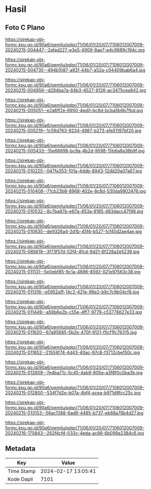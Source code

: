 # Hasil

## Foto C Plano

https://sirekap-obj-formc.kpu.go.id/90a6/pemilu/pdpr/71/06/01/20/07/7106012007009-20240215-004447--2afad227-e3e5-4909-8ae7-e4c9889c194c.jpg

https://sirekap-obj-formc.kpu.go.id/90a6/pemilu/pdpr/71/06/01/20/07/7106012007009-20240215-004735--494b1087-a92f-44b7-a52a-c04409bab6a4.jpg

https://sirekap-obj-formc.kpu.go.id/90a6/pemilu/pdpr/71/06/01/20/07/7106012007009-20240215-004959--d284ba7a-64b3-4527-8126-ac3475cea842.jpg

https://sirekap-obj-formc.kpu.go.id/90a6/pemilu/pdpr/71/06/01/20/07/7106012007009-20240215-005051--e2a6ff2e-6950-4ed0-bc6d-bcba5b6b7fbd.jpg

https://sirekap-obj-formc.kpu.go.id/90a6/pemilu/pdpr/71/06/01/20/07/7106012007009-20240215-005219--1c59d763-9234-4987-b273-efe51197bf20.jpg

https://sirekap-obj-formc.kpu.go.id/90a6/pemilu/pdpr/71/06/01/20/07/7106012007009-20240215-005433--15e66698-bc9a-4b2d-9598-15b6a8a36b9f.jpg

https://sirekap-obj-formc.kpu.go.id/90a6/pemilu/pdpr/71/06/01/20/07/7106012007009-20240215-010225--047fa353-101a-4ddb-8943-12dd20a07a67.jpg

https://sirekap-obj-formc.kpu.go.id/90a6/pemilu/pdpr/71/06/01/20/07/7106012007009-20240215-010408--71cb23b8-8968-402e-8c8d-530da9902476.jpg

https://sirekap-obj-formc.kpu.go.id/90a6/pemilu/pdpr/71/06/01/20/07/7106012007009-20240215-010532--8c7ba87b-e67a-453a-9185-483dacc47f96.jpg

https://sirekap-obj-formc.kpu.go.id/90a6/pemilu/pdpr/71/06/01/20/07/7106012007009-20240215-010635--de9326a4-2d1b-45f4-b527-1cf45d2ae4ae.jpg

https://sirekap-obj-formc.kpu.go.id/90a6/pemilu/pdpr/71/06/01/20/07/7106012007009-20240215-085619--3f73f57d-52f4-4fcd-9d21-6f228a2e5239.jpg

https://sirekap-obj-formc.kpu.go.id/90a6/pemilu/pdpr/71/06/01/20/07/7106012007009-20240215-011131--5e0ebf85-9c1a-4696-8592-021e97563c38.jpg

https://sirekap-obj-formc.kpu.go.id/90a6/pemilu/pdpr/71/06/01/20/07/7106012007009-20240215-011316--e5952a1f-14c2-421e-96e2-b9c7c9b04cf8.jpg

https://sirekap-obj-formc.kpu.go.id/90a6/pemilu/pdpr/71/06/01/20/07/7106012007009-20240215-011449--a59b6e2b-c55e-4ff7-9779-c53778627e33.jpg

https://sirekap-obj-formc.kpu.go.id/90a6/pemilu/pdpr/71/06/01/20/07/7106012007009-20240215-011620--67a95685-5b2e-470f-9121-f5cf1fc76315.jpg

https://sirekap-obj-formc.kpu.go.id/90a6/pemilu/pdpr/71/06/01/20/07/7106012007009-20240215-011852--21504f74-4d43-40ac-97c8-f3712cbe150c.jpg

https://sirekap-obj-formc.kpu.go.id/90a6/pemilu/pdpr/71/06/01/20/07/7106012007009-20240215-012609--7e4ba71c-5c45-4ab9-805e-a3f6f0c0ba3b.jpg

https://sirekap-obj-formc.kpu.go.id/90a6/pemilu/pdpr/71/06/01/20/07/7106012007009-20240215-012800--534f7d2e-b07a-4bf4-acea-b971d8fcc25c.jpg

https://sirekap-obj-formc.kpu.go.id/90a6/pemilu/pdpr/71/06/01/20/07/7106012007009-20240215-013153--56ac1388-6ad8-4495-b737-eb68a78b4d27.jpg

https://sirekap-obj-formc.kpu.go.id/90a6/pemilu/pdpr/71/06/01/20/07/7106012007009-20240216-170843--262f4cf4-033c-4eda-ac86-6b099a2384c6.jpg


## Metadata

| Key        | Value               |
| ---------- | ------------------- |
| Time Stamp | 2024-02-17 13:05:41 |
| Kode Dapil | 7101                |



